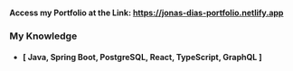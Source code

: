 #### Access my Portfolio at the Link: https://jonas-dias-portfolio.netlify.app

### My Knowledge
* #### **[ Java, Spring Boot, PostgreSQL, React, TypeScript, GraphQL ]**
